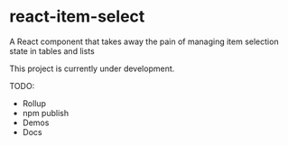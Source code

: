 # react-item-select
A React component that takes away the pain of managing item selection state in tables and lists

This project is currently under development.

TODO:
- Rollup
- npm publish
- Demos
- Docs
